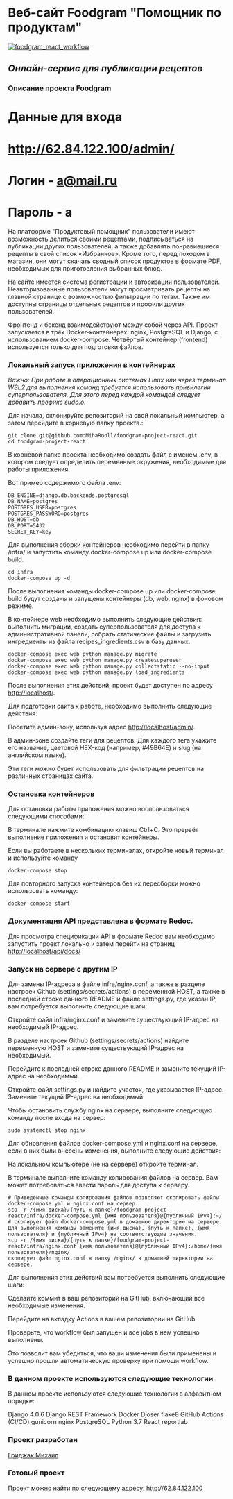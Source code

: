 # Веб-сайт Foodgram "Помощник по продуктам"

[![foodgram_react_workflow](https://github.com/MihaRooll/foodgram-project-react/actions/workflows/yamdb_workflow.yml/badge.svg)](https://github.com/MihaRooll/foodgram-project-react/actions/workflows/yamdb_workflow.yml)

## _Онлайн-сервис для публикации рецептов_

### Описание проекта Foodgram

# Данные для входа
# <http://62.84.122.100/admin/>
# Логин - a@mail.ru
# Пароль - a


На платформе "Продуктовый помощник" пользователи имеют возможность делиться своими рецептами, подписываться на публикации других пользователей, а также добавлять понравившиеся рецепты в свой список «Избранное». Кроме того, перед походом в магазин, они могут скачать сводный список продуктов в формате PDF, необходимых для приготовления выбранных блюд.

На сайте имеется система регистрации и авторизации пользователей. Неавторизованные пользователи могут просматривать рецепты на главной странице с возможностью фильтрации по тегам. Также им доступны страницы отдельных рецептов и профили других пользователей.

Фронтенд и бекенд взаимодействуют между собой через API. Проект запускается в трёх Docker-контейнерах: nginx, PostgreSQL и Django, с использованием docker-compose. Четвёртый контейнер (frontend) используется только для подготовки файлов.

### Локальный запуск приложения в контейнерах

_Важно: При работе в операционных системах Linux или через терминал WSL2 для выполнения команд требуется использовать привилегии суперпользователя. Для этого перед каждой командой следует добавить префикс sudo.o._

Для начала, склонируйте репозиторий на свой локальный компьютер, а затем перейдите в корневую папку проекта.:

```
git clone git@github.com:MihaRooll/foodgram-project-react.git
cd foodgram-project-react
```

В корневой папке проекта необходимо создать файл с именем .env, в котором следует определить переменные окружения, необходимые для работы приложения.

Вот пример содержимого файла .env:

```
DB_ENGINE=django.db.backends.postgresql
DB_NAME=postgres
POSTGRES_USER=postgres
POSTGRES_PASSWORD=postgres
DB_HOST=db
DB_PORT=5432
SECRET_KEY=key
```

Для выполнения сборки контейнеров необходимо перейти в папку /infra/ и запустить команду docker-compose up или docker-compose build.

```
cd infra
docker-compose up -d
```

После выполнения команды docker-compose up или docker-compose build будут созданы и запущены контейнеры (db, web, nginx) в фоновом режиме.

В контейнере web необходимо выполнить следующие действия: выполнить миграции, создать суперпользователя для доступа к административной панели, собрать статические файлы и загрузить ингредиенты из файла recipes_ingredients.csv в базу данных.

```
docker-compose exec web python manage.py migrate
docker-compose exec web python manage.py createsuperuser
docker-compose exec web python manage.py collectstatic --no-input
docker-compose exec web python manage.py load_ingredients
```

После выполнения этих действий, проект будет доступен по адресу <http://localhost/>.

Для подготовки сайта к работе, необходимо выполнить следующие действия:

Посетите админ-зону, используя адрес <http://localhost/admin/>.

В админ-зоне создайте теги для рецептов. Для каждого тега укажите его название, цветовой HEX-код (например, #49B64E) и slug (на английском языке).

Эти теги можно будет использовать для фильтрации рецептов на различных страницах сайта.

### Остановка контейнеров

Для остановки работы приложения можно воспользоваться следующими способами:

В терминале нажмите комбинацию клавиш Ctrl+C. Это прервёт выполнение приложения и остановит контейнеры.

Если вы работаете в нескольких терминалах, откройте новый терминал и используйте команду

```
docker-compose stop 
```

Для повторного запуска контейнеров без их пересборки можно использовать команду:

```
docker-compose start 
```

### Документация API представлена в формате Redoc.

Для просмотра спецификации API в формате Redoc вам необходимо запустить проект локально и затем перейти на страниц <http://localhost/api/docs/>

### Запуск на сервере с другим IP

Для замены IP-адреса в файле infra/nginx.conf, а также в разделе настроек Github (settings/secrets/actions) в переменной HOST, а также в последней строке данного README и файле settings.py, где указан IP, вам потребуется выполнить следующие шаги:

Откройте файл infra/nginx.conf и замените существующий IP-адрес на необходимый IP-адрес.

В разделе настроек Github (settings/secrets/actions) найдите переменную HOST и замените существующий IP-адрес на необходимый.

Перейдите к последней строке данного README и замените текущий IP-адрес на необходимый.

Откройте файл settings.py и найдите участок, где указывается IP-адрес. Замените текущий IP-адрес на необходимый.

Чтобы остановить службу nginx на сервере, выполните следующую команду после входа на сервер:

```
sudo systemctl stop nginx 
```

Для обновления файлов docker-compose.yml и nginx.conf на сервере, если в них были внесены изменения, выполните следующие действия:

На локальном компьютере (не на сервере) откройте терминал.

В терминале выполните команду копирования файлов на сервер. Вам может потребоваться ввести пароль для доступа к серверу.

```
# Приведенные команды копирования файлов позволяют скопировать файлы docker-compose.yml и nginx.conf на сервер.
scp -r /{имя диска}/{путь к папке}/foodgram-project-react/infra/docker-compose.yml {имя пользователя}@{публичный IPv4}:~/
# скопирует файл docker-compose.yml в домашнюю директорию на сервере. Для выполнения команды замените {имя диска}, {путь к папке}, {имя пользователя} и {публичный IPv4} на соответствующие значения.
scp -r /{имя диска}/{путь к папке}/foodgram-project-react/infra/nginx.conf {имя пользователя}@{публичный IPv4}:/home/{имя пользователя}/nginx/ 
скопирует файл nginx.conf в папку /nginx/ в домашней директории на сервере.
```

Для выполнения этих действий вам потребуется выполнить следующие шаги:

Сделайте коммит в ваш репозиторий на GitHub, включающий все необходимые изменения.

Перейдите на вкладку Actions в вашем репозитории на GitHub.

Проверьте, что workflow был запущен и все jobs в нем успешно выполнены.

Это позволит вам убедиться, что ваши изменения были применены и успешно прошли автоматическую проверку при помощи workflow.

### В данном проекте используются следующие технологии

В данном проекте используются следующие технологии в алфавитном порядке:

Django 4.0.6
Django REST Framework
Docker
Djoser
flake8
GitHub Actions (CI/CD)
gunicorn
nginx
PostgreSQL
Python 3.7
React
reportlab

### Проект разработан

[Гриджак Михаил](https://github.com/MihaRooll)

### Готовый проект

Проект можно найти по следующему адресу: <http://62.84.122.100>

